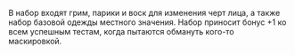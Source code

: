 В набор входят грим, парики и воск для изменения черт лица, а также набор базовой одежды местного значения. Набор приносит бонус +1 ко всем успешным тестам, когда пытаются обмануть кого-то маскировкой.